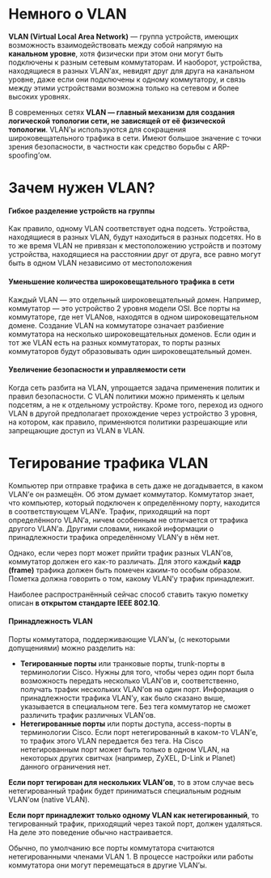 # Немного о  VLAN

**VLAN (Virtual Local Area Network)** — группа устройств, имеющих возможность взаимодействовать между собой напрямую на **канальном уровне**, хотя физически при этом они могут быть подключены к разным сетевым коммутаторам. И наоборот, устройства, находящиеся в разных VLAN’ах, невидят друг для друга на канальном уровне, даже если они подключены к одному коммутатору, и связь между этими устройствами возможна только на сетевом и более высоких уровнях.

В современных сетях **VLAN — главный механизм для создания логической топологии сети, не зависящей от её физической топологии**. VLAN’ы используются для сокращения широковещательного трафика в сети. Имеют большое значение с точки зрения безопасности, в частности как средство борьбы с ARP-spoofing’ом.

# Зачем нужен VLAN?

#### Гибкое разделение устройств на группы

Как правило, одному VLAN соответствует одна подсеть. Устройства, находящиеся в разных VLAN, будут находиться в разных подсетях. Но в то же время VLAN не привязан к местоположению устройств и поэтому устройства, находящиеся на расстоянии друг от друга, все равно могут быть в одном VLAN независимо от местоположения

#### Уменьшение количества широковещательного трафика в сети

Каждый VLAN — это отдельный широковещательный домен. Например, коммутатор — это устройство 2 уровня модели OSI. Все порты на коммутаторе, где нет VLANов, находятся в одном широковещательном домене. Создание VLAN на коммутаторе означает разбиение коммутатора на несколько широковещательных доменов. Если один и тот же VLAN есть на разных коммутаторах, то порты разных коммутаторов будут образовывать один широковещательный домен.

#### Увеличение безопасности и управляемости сети

Когда сеть разбита на VLAN, упрощается задача применения политик и правил безопасности. С VLAN политики можно применять к целым подсетям, а не к отдельному устройству. Кроме того, переход из одного VLAN в другой предполагает прохождение через устройство 3 уровня, на котором, как правило, применяются политики разрешающие или запрещающие доступ из VLAN в VLAN.

# Тегирование трафика VLAN

Компьютер при отправке трафика в сеть даже не догадывается, в каком VLAN’е он размещён. Об этом думает коммутатор. Коммутатор знает, что компьютер, который подключен к определённому порту, находится в соответствующем VLAN’e. Трафик, приходящий на порт определённого VLAN’а, ничем особенным не отличается от трафика другого VLAN’а. Другими словами, никакой информации о принадлежности трафика определённому VLAN’у в нём нет.

Однако, если через порт может прийти трафик разных VLAN’ов, коммутатор должен его как-то различать. Для этого каждый **кадр (frame)** трафика должен быть помечен каким-то особым образом. Пометка должна говорить о том, какому VLAN’у трафик принадлежит.

Наиболее распространённый сейчас способ ставить такую пометку описан **в открытом стандарте IEEE 802.1Q**. 

#### Принадлежность VLAN

Порты коммутатора, поддерживающие VLAN’ы, (с некоторыми допущениями) можно разделить на:

- **Тегированные порты** или транковые порты, trunk-порты в терминологии Cisco. Нужны для того, чтобы через один порт была возможность передать несколько VLAN’ов и, соответственно, получать трафик нескольких VLAN’ов на один порт. Информация о принадлежности трафика VLAN’у, как было сказано выше, указывается в специальном теге. Без тега коммутатор не сможет различить трафик различных VLAN’ов.
- **Нетегированные порты** или порты доступа, access-порты в терминологии Cisco. Если порт нетегированный в каком-то VLAN’е, то трафик этого VLAN передается без тега. На Cisco нетегированным порт может быть только в одном VLAN, на некоторых других свитчах (например, ZyXEL, D-Link и Planet) данного ограничения нет.

**Если порт тегирован для нескольких VLAN’ов**, то в этом случае весь нетегированный трафик будет приниматься специальным родным VLAN’ом (native VLAN).

**Если порт принадлежит только одному VLAN как нетегированный**, то тегированный трафик, приходящий через такой порт, должен удаляться. На деле это поведение обычно настраивается.

Обычно, по умолчанию все порты коммутатора считаются нетегированными членами VLAN 1. В процессе настройки или работы коммутатора они могут перемещаться в другие VLAN’ы.